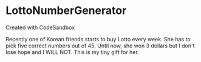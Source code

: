 # LottoNumberGenerator

Created with CodeSandbox

Recently one of Korean friends starts to buy Lotto every week.
She has to pick five correct numbers out of 45.
Until now, she won 3 dollars but I don't lose hope and I WILL NOT.
This is my tiny gift for her.
